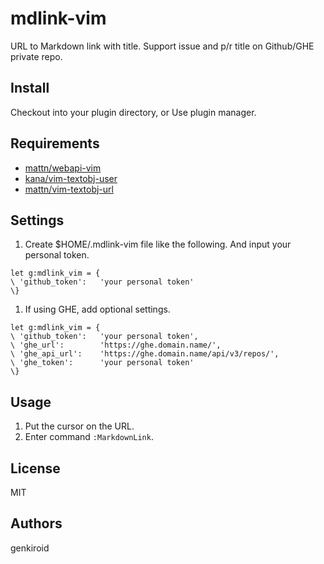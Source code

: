 # mdlink-vim

URL to Markdown link with title. Support issue and p/r title on Github/GHE private repo.

## Install

Checkout into your plugin directory, or Use plugin manager.

## Requirements

 - [mattn/webapi-vim](https://github.com/mattn/webapi-vim)
 - [kana/vim-textobj-user](https://github.com/kana/vim-textobj-user)
 - [mattn/vim-textobj-url](https://github.com/mattn/vim-textobj-url)

## Settings

 1. Create $HOME/.mdlink-vim file like the following. And input your personal token.
  ```
let g:mdlink_vim = {
  \ 'github_token':   'your personal token'
\}
  ```

 1. If using GHE, add optional settings.
  ```
let g:mdlink_vim = {
  \ 'github_token':   'your personal token',
  \ 'ghe_url':        'https://ghe.domain.name/',
  \ 'ghe_api_url':    'https://ghe.domain.name/api/v3/repos/',
  \ 'ghe_token':      'your personal token'
\}
  ```

## Usage

 1. Put the cursor on the URL.
 1. Enter command `:MarkdownLink`.

## License

MIT

## Authors

genkiroid

